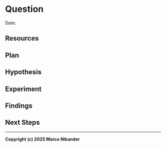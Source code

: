 # Question
<!-- What am I figuring out? -->



Date: 

## Resources
<!-- Where can I find relevant information? -->

## Plan
<!-- What do I want to do? -->

## Hypothesis
<!-- What do I think is going to happen? -->

## Experiment
<!-- What did I do? -->
<!-- How do you run the code? -->

## Findings
<!-- What did I learn? -->

## Next Steps
<!-- Are there follow-up questions? -->
<!-- Can I create a concrete ticket/issue from this? -->

---
**Copyright (c) 2025 Marco Nikander**
